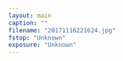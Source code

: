 ```yaml
---
layout: main
caption: ""
filename: "20171116221624.jpg"
fstop: "Unknown"
exposure: "Unknown"
---
```

